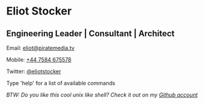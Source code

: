 # Eliot Stocker
## Engineering Leader | Consultant | Architect

Email: [eliot@piratemedia.tv](mailto:eliot@piratemedia.tv)

Mobile: [+44 7584 675578](tel:+447584575578)

Twitter: [@eliotstocker](https://www.twitter.com/eliotstocker)

Type 'help' for a list of available commands

_BTW: Do you like this cool unix like shell? Check it out on my [Github account](https://github.com/eliotstocker/Shell.js)_
